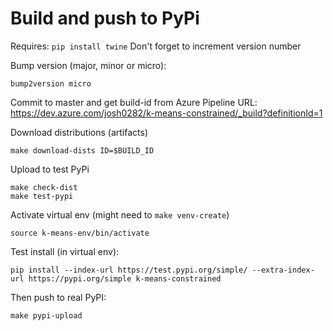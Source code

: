 
# Build and push to PyPi
Requires: `pip install twine`
Don't forget to increment version number

Bump version (major, minor or micro):

```shell script
bump2version micro
```

Commit to master and get build-id from Azure Pipeline URL:
https://dev.azure.com/josh0282/k-means-constrained/_build?definitionId=1

Download distributions (artifacts)

```shell script
make download-dists ID=$BUILD_ID
```

Upload to test PyPi

```shell script
make check-dist
make test-pypi
```

Activate virtual env (might need to `make venv-create`)

```shell script
source k-means-env/bin/activate
```

Test install (in virtual env):

```shell script
pip install --index-url https://test.pypi.org/simple/ --extra-index-url https://pypi.org/simple k-means-constrained
```

Then push to real PyPI:

```shell script
make pypi-upload
```
